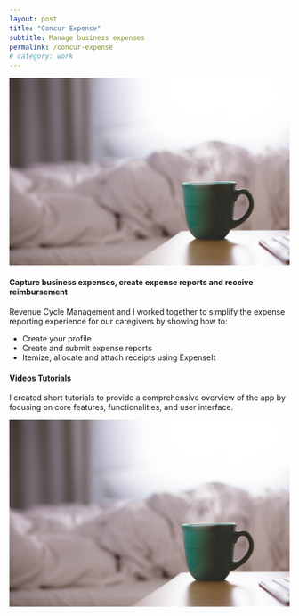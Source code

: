 ```yaml
---
layout: post
title: "Concur Expense"
subtitle: Manage business expenses
permalink: /concur-expense
# category: work
---
```

<body id="work">
	<div class="pictures">
		<img src="/img/12.jpg">
	</div>	
	<div class="content">
		<h4>
			Capture business expenses, create expense reports and receive reimbursement 
		</h4>
		<p>
			Revenue Cycle Management and I worked together to simplify the expense reporting experience for our caregivers by showing how to:
		</p>
		<ul class="objectives">
			<li>Create your profile</li>
			<li>Create and submit expense reports</li>
			<li>Itemize, allocate and attach receipts using ExpenseIt</li>
		</ul>
		<h4>
			Videos Tutorials
		</h4>
		<p>
			<!-- I created several short tutorials highlighting core features, functionalities, and user interface. -->
			I created short tutorials to provide a comprehensive overview of the app by focusing on core features, functionalities, and user interface.
		</p>
		<div class="snap">
			<div class="pictures">
				<img src="/img/12.jpg" alt="work sample">
			</div>
		</div>
	</div>
</body>
